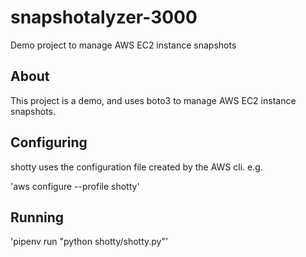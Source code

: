 # snapshotalyzer-3000
Demo project to manage AWS EC2 instance snapshots

## About

This project is a demo, and uses boto3 to manage
AWS EC2 instance snapshots.
## Configuring

shotty uses the configuration file created by the
AWS cli. e.g.

'aws configure --profile shotty'

## Running
'pipenv run "python shotty/shotty.py"'